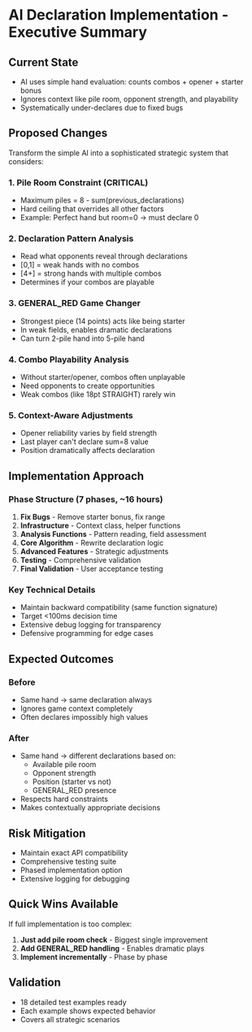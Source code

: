 # AI Declaration Implementation - Executive Summary

## Current State
- AI uses simple hand evaluation: counts combos + opener + starter bonus
- Ignores context like pile room, opponent strength, and playability
- Systematically under-declares due to fixed bugs

## Proposed Changes
Transform the simple AI into a sophisticated strategic system that considers:

### 1. **Pile Room Constraint** (CRITICAL)
- Maximum piles = 8 - sum(previous_declarations)
- Hard ceiling that overrides all other factors
- Example: Perfect hand but room=0 → must declare 0

### 2. **Declaration Pattern Analysis**
- Read what opponents reveal through declarations
- [0,1] = weak hands with no combos
- [4+] = strong hands with multiple combos
- Determines if your combos are playable

### 3. **GENERAL_RED Game Changer**
- Strongest piece (14 points) acts like being starter
- In weak fields, enables dramatic declarations
- Can turn 2-pile hand into 5-pile hand

### 4. **Combo Playability Analysis**
- Without starter/opener, combos often unplayable
- Need opponents to create opportunities
- Weak combos (like 18pt STRAIGHT) rarely win

### 5. **Context-Aware Adjustments**
- Opener reliability varies by field strength
- Last player can't declare sum=8 value
- Position dramatically affects declaration

## Implementation Approach

### Phase Structure (7 phases, ~16 hours)
1. **Fix Bugs** - Remove starter bonus, fix range
2. **Infrastructure** - Context class, helper functions
3. **Analysis Functions** - Pattern reading, field assessment
4. **Core Algorithm** - Rewrite declaration logic
5. **Advanced Features** - Strategic adjustments
6. **Testing** - Comprehensive validation
7. **Final Validation** - User acceptance testing

### Key Technical Details
- Maintain backward compatibility (same function signature)
- Target <100ms decision time
- Extensive debug logging for transparency
- Defensive programming for edge cases

## Expected Outcomes

### Before
- Same hand → same declaration always
- Ignores game context completely
- Often declares impossibly high values

### After  
- Same hand → different declarations based on:
  - Available pile room
  - Opponent strength
  - Position (starter vs not)
  - GENERAL_RED presence
- Respects hard constraints
- Makes contextually appropriate decisions

## Risk Mitigation
- Maintain exact API compatibility
- Comprehensive testing suite
- Phased implementation option
- Extensive logging for debugging

## Quick Wins Available
If full implementation is too complex:
1. **Just add pile room check** - Biggest single improvement
2. **Add GENERAL_RED handling** - Enables dramatic plays
3. **Implement incrementally** - Phase by phase

## Validation
- 18 detailed test examples ready
- Each example shows expected behavior
- Covers all strategic scenarios
